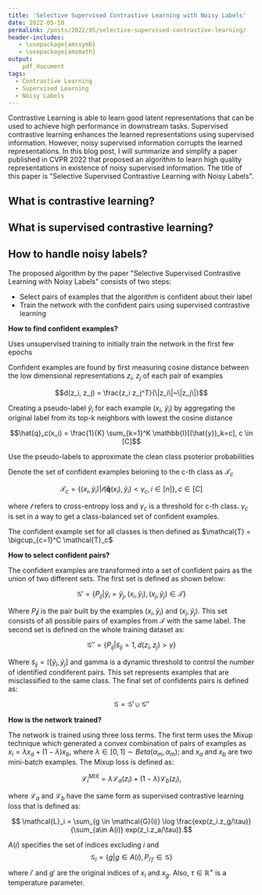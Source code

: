 ```yaml
---
title: 'Selective Supervised Contrastive Learning with Noisy Labels'
date: 2022-05-10
permalink: /posts/2022/05/selective-supervised-contrastive-learning/
header-includes:
   - \usepackage{amssymb}
   - \usepackage{amsmath}
output:
    pdf_document
tags:
  - Contrastive Learning
  - Supervised Learning
  - Noisy Labels
---
```


Contrastive Learning is able to learn good latent representations that can be used to achieve high performance in downstream tasks. Supervised contrastive learning enhances the learned representations using supervised information. However, noisy supervised information corrupts the learned representations. In this blog post, I will summarize and simplify a paper published in CVPR 2022 that proposed an algorithm to learn high quality representations in existence of noisy supervised information. The title of this paper is "Selective Supervised Contrastive Learning with Noisy Labels". 


What is contrastive learning?
------



What is supervised contrastive learning?
------



How to handle noisy labels?
------
The proposed algorithm by the paper "Selective Supervised Contrastive Learning with Noisy Labels" consists of two steps:

* Select pairs of examples that the algorithm is confident about their label
* Train the network with the confident pairs using supervised contrastive learning


**How to find confident examples?**

Uses unsupervised training to initially train the network in the first few epochs

Confident examples are found by first measuring cosine distance between the low dimensional representations $z_i$, $z_j$ of each pair of examples

$$d(z_i, z_j) = \frac{z_i z_j^T}{\|z_i\|~\|z_j\|}$$

Creating a pseudo-label $\hat{y}_i$ for each example ($x_i$, $\tilde{y}_i$) by aggregating the original label from its top-k neighbors with lowest the cosine distance

$$\hat{q}_c(x_i) = \frac{1}{K} \sum_{k=1}^K \mathbb{I}[(\hat{y})_k=c], c \in [C]$$

Use the pseudo-labels to approximate the clean class psoterior probabilities

Denote the set of confident examples beloning to the c-th class as $\mathcal{T}_c$

$$ \mathcal{T}_c = \{(x_i, \tilde{y}_i) | \mathcal{l}(\mathbf{\hat{q}}(x_i), \tilde{y}_i) < \gamma_c, i \in [n]\}, c \in [C]$$

where $\mathcal{l}$ refers to cross-entropy loss and $\gamma_c$ is a threshold for c-th class. $\gamma_c$ is set in a way to get a class-balanced set of confident examples.

The confident example set for all classes is then defined as $\mathcal{T} = \bigcup_{c=1}^C \mathcal{T}_c$


**How to select confident pairs?**


The confident examples are transformed into a set of confident pairs as the union of two different sets. The first set is defined as shown below:

$$\mathcal{G}' = \{P_{ij}| \tilde{y}_i = \tilde{y}_j, (x_i, \tilde{y}_i), (x_j, \tilde{y}_j) \in \mathcal{T}\}$$

Where $P_ij$ is the pair built by the examples $(x_i,\tilde{y}_i)$ and $(x_j, \tilde{y}_j)$. This set consists of all possible pairs of examples from $\mathcal{T}$ with the same label. The second set is defined on the whole training dataset as:

$$ \mathcal{G}'' = \{P_{ij} | \tilde{s}_{ij} = 1, d(z_i, z_j) > \gamma\}$$

Where $\tilde{s}_{ij} = \mathbb{I}[\tilde{y}_i, \tilde{y}_j]$ and gamma is a dynamic threshold to control the number of identified condiferent pairs. This set represents examples that are misclassified to the same class. The final set of confidents pairs is defined as:

$$\mathcal{G} = \mathcal{G}' \cup \mathcal{G}''$$

**How is the network trained?**

The network is trained using three loss terms. The first term uses the Mixup technique which generated a convex combination of pairs of examples as $x_i = \lambda x_a + (1-\lambda)x_b$, where $\lambda \in [0,1] \sim Beta(\alpha_m, \alpha_m)$; and $x_a$ and $x_b$ are two mini-batch examples. The Mixup loss is defined as:


$$ \mathcal{L}_i^{MIX} = \lambda \mathcal{L}_a(z_i) + (1-\lambda) \mathcal{L}_b(z_i),$$

where $\mathcal{L}_a$ and $\mathcal{L}_b$ have the same form as supervised contrastive learning loss that is defined as:

$$ \mathcal{L}_i = \sum_{g \in \mathcal{G}(i)} \log \frac{exp(z_i.z_g/\tau)}{\sum_{a\in A(i)} exp(z_i.z_a/\tau)}.$$

$A(i)$ specifies the set of indices excluding $i$ and $$\mathcal{G}_i = \{g|g \in A(i), P_{i'j'} \in \mathcal{G}\}$$ where $i'$ and $g'$ are the original indices of $x_i$ and $x_g$. Also, $\tau \in \mathbb{R}^+$ is a temperature parameter. 









